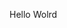 Hello Wolrd





















































































































































































































































































































































































































































































































































































































































































































































































































































































































































































